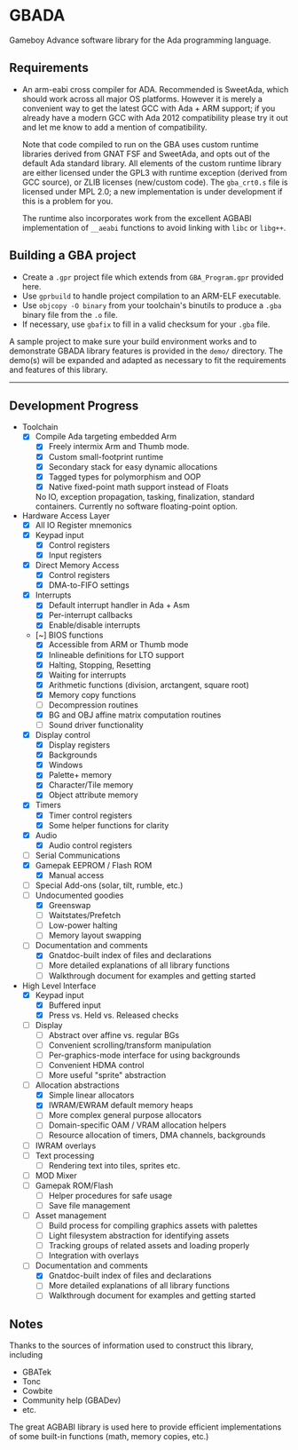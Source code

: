 
# GBADA

Gameboy Advance software library for the Ada programming language.

## Requirements

- An arm-eabi cross compiler for ADA. Recommended is SweetAda, which should work across all major OS platforms.
  However it is merely a convenient way to get the latest GCC with Ada + ARM support; if you already have a modern
  GCC with Ada 2012 compatibility please try it out and let me know to add a mention of compatibility.

  Note that code compiled to run on the GBA uses custom runtime libraries derived from GNAT FSF and SweetAda,
  and opts out of the default Ada standard library. All elements of the custom runtime library
  are either licensed under the GPL3 with runtime exception (derived from GCC source), or ZLIB licenses (new/custom code).
  The `gba_crt0.s` file is licensed under MPL 2.0; a new implementation is under development if this is a problem for you.

  The runtime also incorporates work from the excellent AGBABI implementation of `__aeabi` functions to avoid
  linking with `libc` or `libg++`.

## Building a GBA project

- Create a `.gpr` project file which extends from `GBA_Program.gpr` provided here.
- Use `gprbuild` to handle project compilation to an ARM-ELF executable.
- Use `objcopy -O binary` from your toolchain's binutils to produce a `.gba` binary file from the `.o` file.
- If necessary, use `gbafix` to fill in a valid checksum for your `.gba` file.

A sample project to make sure your build environment works and to demonstrate GBADA library features
is provided in the `demo/` directory. The demo(s) will be expanded and adapted as necessary to fit
the requirements and features of this library.

---

## Development Progress

- Toolchain
    - [x] Compile Ada targeting embedded Arm
        - [x] Freely intermix Arm and Thumb mode.
        - [x] Custom small-footprint runtime
        - [x] Secondary stack for easy dynamic allocations
        - [x] Tagged types for polymorphism and OOP
        - [x] Native fixed-point math support instead of Floats

        No IO, exception propagation, tasking, finalization, standard containers.
        Currently no software floating-point option.

- Hardware Access Layer
    - [x] All IO Register mnemonics
    - [x] Keypad input
        - [x] Control registers
        - [x] Input registers
    - [x] Direct Memory Access
        - [x] Control registers
        - [x] DMA-to-FIFO settings
    - [x] Interrupts
        - [x] Default interrupt handler in Ada + Asm
        - [x] Per-interrupt callbacks
        - [x] Enable/disable interrupts
    - [~] BIOS functions
        - [x] Accessible from ARM or Thumb mode
        - [x] Inlineable definitions for LTO support
        - [x] Halting, Stopping, Resetting
        - [x] Waiting for interrupts
        - [x] Arithmetic functions (division, arctangent, square root)
        - [x] Memory copy functions
        - [ ] Decompression routines
        - [x] BG and OBJ affine matrix computation routines
        - [ ] Sound driver functionality
    - [x] Display control
        - [x] Display registers
        - [x] Backgrounds
        - [x] Windows
        - [x] Palette+ memory
        - [x] Character/Tile memory
        - [x] Object attribute memory
    - [x] Timers
        - [x] Timer control registers
        - [x] Some helper functions for clarity
    - [x] Audio
        - [x] Audio control registers
    - [ ] Serial Communications
    - [x] Gamepak EEPROM / Flash ROM
        - [x] Manual access
    - [ ] Special Add-ons (solar, tilt, rumble, etc.)
    - [ ] Undocumented goodies
        - [x] Greenswap
        - [ ] Waitstates/Prefetch
        - [ ] Low-power halting
        - [ ] Memory layout swapping
    - [ ] Documentation and comments
        - [x] Gnatdoc-built index of files and declarations
        - [ ] More detailed explanations of all library functions
        - [ ] Walkthrough document for examples and getting started

- High Level Interface
    - [x] Keypad input
        - [x] Buffered input
        - [x] Press vs. Held vs. Released checks
    - [ ] Display
        - [ ] Abstract over affine vs. regular BGs
        - [ ] Convenient scrolling/transform manipulation
        - [ ] Per-graphics-mode interface for using backgrounds
        - [ ] Convenient HDMA control
        - [ ] More useful "sprite" abstraction
    - [ ] Allocation abstractions
        - [x] Simple linear allocators
        - [x] IWRAM/EWRAM default memory heaps
        - [ ] More complex general purpose allocators
        - [ ] Domain-specific OAM / VRAM allocation helpers
        - [ ] Resource allocation of timers, DMA channels, backgrounds
    - [ ] IWRAM overlays
    - [ ] Text processing
        - [ ] Rendering text into tiles, sprites etc.
    - [ ] MOD Mixer
    - [ ] Gamepak ROM/Flash
        - [ ] Helper procedures for safe usage
        - [ ] Save file management
    - [ ] Asset management
        - [ ] Build process for compiling graphics assets with palettes
        - [ ] Light filesystem abstraction for identifying assets
        - [ ] Tracking groups of related assets and loading properly
        - [ ] Integration with overlays
    - [ ] Documentation and comments
        - [x] Gnatdoc-built index of files and declarations
        - [ ] More detailed explanations of all library functions
        - [ ] Walkthrough document for examples and getting started

## Notes

Thanks to the sources of information used to construct this library, including
- GBATek
- Tonc
- Cowbite
- Community help (GBADev)
- etc.

The great AGBABI library is used here to provide efficient implementations
of some built-in functions (math, memory copies, etc.)